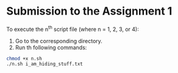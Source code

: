 # Submission to the Assignment 1 

To execute the n<sup>th</sup> script file (where n = 1, 2, 3,  or 4):
1. Go to the corresponding directory.
2. Run th following commands:

``` sh
chmod +x n.sh
./n.sh i_am_hiding_stuff.txt
```
